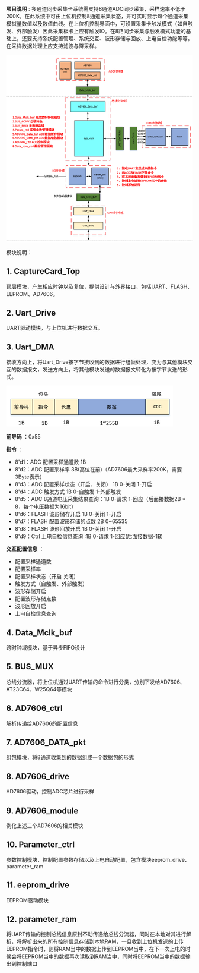 **项目说明** :
多通道同步采集卡系统需支持8通道ADC同步采集，采样速率不低于200K。在此系统中可由上位机控制8通道采集状态，并可实时显示每个通道采集模拟量数值以及数值曲线。在上位机控制界面中，可设置采集卡触发模式（如自触发、外部触发）因此采集板卡上应有触发IO。在8路同步采集与触发模式功能的基础上，还要支持系统配置管理、系统交互、波形存储与回放、上电自检功能等等。在采样数据处理上应支持滤波与降采样。

![image](/picture/summary.png) 

模块说明：
## 1. CaptureCard_Top
顶层模块，产生相应时钟以及复位，提供设计与外界接口，包括UART、FLASH、EEPROM、AD7606。
## 2. Uart_Drive
UART驱动模块，与上位机进行数据交互。
## 3. Uart_DMA
接收方向上，将Uart_Drive按字节接收到的数据进行组帧处理，变为与其他模块交互的数据报文，发送方向上，将其他模块发送的数据报文转化为按字节发送的形式。

![image](/picture/data_format.png#pic_center) 

**前导码** ：0x55

**指令** ：
+ 8'd1：ADC   配置采样通道数 1B
+ 8'd2：ADC   配置采样率 3B(高位在前)（AD7606最大采样率200K，需要3Byte表示）
+ 8'd3：ADC   配置采样状态（开启、关闭） 1B 0-关闭 1-开启
+ 8'd4：ADC   触发方式 1B 0-自触发 1-外部触发
+ 8'd5：ADC   8通道电压采集结果查询：1B 0-请求 1-回应（后面接数据2B * 8，每个电压数据为16bit）
+ 8'd6：FLASH 波形储存开启 1B 0-关闭 1-开启
+ 8'd7：FLASH 配置波形存储的点数 2B 0~65535
+ 8'd8：FLASH 波形回放开启 1B 0-关闭 1-开启
+ 8'd9：Ctrl  上电自检信息查询 :1B 0-请求 1-回应(后面接数据-1B)

**交互配置信息** ：
+ 配置采样通道数
+ 配置采样率
+ 配置采样状态（开启 关闭）
+ 触发方式（自触发、外部触发）
+ 波形存储开启
+ 配置波形存储点数
+ 波形回放开启
+ 上电自检信息查询

## 4. Data_Mclk_buf
跨时钟域模块，基于异步FIFO设计
## 5. BUS_MUX
总线分流器，将上位机通过UART传输的命令进行分类，分别下发给AD7606、AT23C64、W25Q64等模块
## 6. AD7606_ctrl
解析传递给AD7606的配置信息
## 7. AD7606_DATA_pkt
组包模块，将8通道收集到的数据组成一个数据包的形式
## 8. AD7606_drive
AD7606驱动，控制ADC芯片进行采样
## 9. AD7606_module
例化上述三个AD7606的相关模块
## 10. Parameter_ctrl
参数控制模块，控制配置参数存储以及上电自动配置，包含模块eeprom_drive、parameter_ram
## 11. eeprom_drive
EEPROM驱动模块
## 12. parameter_ram
将UART传输的控制总线信息原封不动传递给总线分流器，同时在本地对其进行解析，将解析出来的所有控制信息存储到本地RAM，一旦收到上位机发送的上传EEPROM指令时，则将RAM当中的数据上传到EEPROM当中，在下一次上电的时候会将EEPROM当中的数据再次读取到RAM当中，同时将EEPROM当中的数据输出到控制端口


